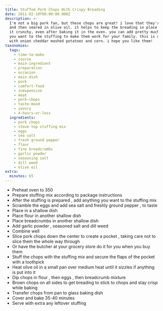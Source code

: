 ```yaml
---
title: Stuffed Pork Chops With Crispy Breading
date: 2011-02-18T00:00:00.000Z
description: >-
  I'm not a big pork fan, but these chops are great! i love that they're breaded
  and then seared in olive oil. it helps to keep the breading in place and makes
  it crunchy, even after baking it in the oven. you can add pretty much whatever
  you want to the stuffing to make them work for your family. this is delicious
  with onion cheddar mashed potatoes and corn. i hope you like them!
taxonomies:
  tags:
    - time-to-make
    - course
    - main-ingredient
    - preparation
    - occasion
    - main-dish
    - pork
    - comfort-food
    - inexpensive
    - meat
    - pork-chops
    - taste-mood
    - savory
    - 4-hours-or-less
  ingredients:
    - pork chops
    - stove top stuffing mix
    - eggs
    - sea salt
    - fresh ground pepper
    - flour
    - fine breadcrumbs
    - garlic powder
    - seasoning salt
    - dill weed
    - olive oil
extra:
  minutes: 65
---
```

 - Preheat oven to 350
 - Prepare stuffing mix according to package instructions
 - After the stuffing is prepared , add anything you want to the stuffing mix
 - Scramble the eggs and add sea salt and freshly ground pepper , to taste
 - Place in a shallow dish
 - Place flour in another shallow dish
 - Place breadcrumbs in another shallow dish
 - Add garlic powder , seasoned salt and dill weed
 - Combine well
 - Slice pork chops down the center to create a pocket , taking care not to slice them the whole way through
 - Or have the butcher at your grocery store do it for you when you buy them
 - Stuff the chops with the stuffing mix and secure the flaps of the pocket with a toothpick
 - Heat olive oil in a small pan over medium heat until it sizzles if anything is put into it
 - Dip chops in flour , then eggs , then breadcrumb mixture
 - Brown chops on all sides to get breading to stick to chops and stay crisp while baking
 - Transfer chops from pan to glass baking dish
 - Cover and bake 35-40 minutes
 - Serve with extra any leftover stuffing

